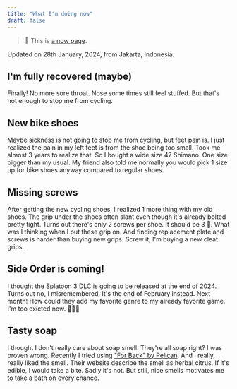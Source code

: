 ```yaml
---
title: "What I'm doing now"
draft: false
---
```


> 🔖 This is [a now page](https://nownownow.com/about).

Updated on 28th January, 2024, from Jakarta, Indonesia.

## I'm fully recovered (maybe)

Finally! No more sore throat.
Nose some times still feel stuffed.
But that's not enough to stop me from cycling.

## New bike shoes

Maybe sickness is not going to stop me from cycling, but feet pain is.
I just realized the pain in my left feet is from the shoe being too small.
Took me almost 3 years to realize that.
So I bought a wide size 47 Shimano.
One size bigger than my usual.
My friend also told me normally you would pick 1 size up for bike shoes anyway
compared to regular shoes.

## Missing screws

After getting the new cycling shoes, I realized 1 more thing with my old shoes.
The grip under the shoes often slant even though it's already bolted pretty tight.
Turns out there's only 2 screws per shoe.
It should be 3 🤦.
What was I thinking when I put these grip on.
And finding replacement plate and screws is harder than buying new grips.
Screw it, I'm buying a new cleat grips.


## Side Order is coming!

I thought the Splatoon 3 DLC is going to be released at the end of 2024.
Turns out no, I misremembered.
It's the end of February instead.
Next month!
How could they add my favorite genre to my already favorite game.
I'm too exicted now. 🦑🐙💨


## Tasty soap

I thought I don't really care about soap smell.
They're all soap right?
I was proven wrong.
Recently I tried using ["For Back" by Pelican][for-back].
And I really, really liked the smell.
Their website describe the smell as herbal citrus.
If it's edible, I would take a bite.
Sadly it's not.
But still, nice smells motivates me to take a bath on every chance.

[for-back]: https://pelicansoap.net/Form/Product/ProductDetail.aspx?shop=0&pid=DRACNEBK&vid=DRACNEBK&cat=200211
